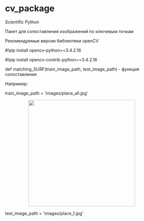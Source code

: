 # cv_package
Scientific Python


Пакет для сопоставления изображений по ключевым точкам

Рекомендуемые версии библиотеки openCV

#!pip install opencv-python==3.4.2.16

#!pip install opencv-contrib-python==3.4.2.16

def matching_SURF(train_image_path, test_image_path) - функция сопоставления

Например:

train_image_path = 'images/place_all.jpg'

<p align="center">
  <img src="index.png" width="350">
</p>

test_image_path = 'images/place_1.jpg'

